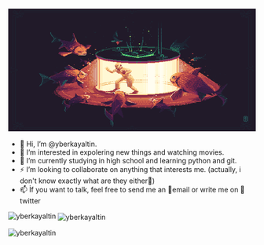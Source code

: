 <p align="center">
  <img style="width:100%;height:250px;" src="bg.png">
</p>
  <ul>
  <li>👋 Hi, I’m @yberkayaltin. </li>
  <li>👀 I’m interested in expolering new things and watching movies.</li>
  <li>🌱 I’m currently studying in high school and learning python and git.</li>
  <li>⚡ I’m looking to collaborate on anything that interests me. (actually, i don't know exactly what are they either🤫)</li>
  <li>📫 İf you want to talk, feel free to send me an 🚀email or write me on 💬twitter</li>
  </ul>
<p><img align="left" src="https://github-readme-stats.vercel.app/api/top-langs?username=yberkayaltin&show_icons=true&locale=en&layout=compact" alt="yberkayaltin" /></p>

<p>&nbsp;<img align="center" src="https://github-readme-stats.vercel.app/api?username=yberkayaltin&show_icons=true&locale=en" alt="yberkayaltin" /></p>

<p><img align="center" src="https://github-readme-streak-stats.herokuapp.com/?user=yberkayaltin&" alt="yberkayaltin" /></p>
